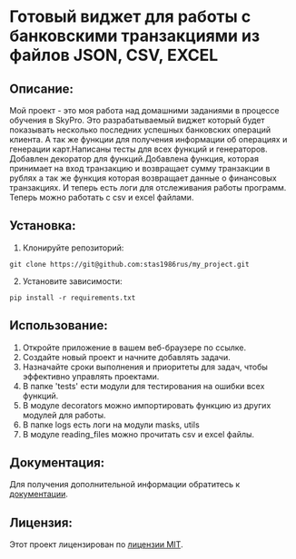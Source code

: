 # Готовый виджет для работы с банковскими транзакциями из файлов JSON, CSV, EXCEL

## Описание:

Мой проект - это моя работа над домашними заданиями в процессе обучения в SkyPro.
Это разрабатываемый виджет который будет показывать несколько последних успешных банковских операций клиента.
А так же функции для получения информации об операциях и генерации карт.Написаны тесты для всех функций и генераторов.
Добавлен декоратор для функций.Добавлена функция, которая принимает на вход транзакцию и возвращает сумму транзакции в рублях а так же функция которая возвращает данные о финансовых транзакциях.
И теперь есть логи для отслеживания работы программ.
Теперь можно работать с csv и excel файлами.

## Установка:

1. Клонируйте репозиторий:
```
git clone https://git@github.com:stas1986rus/my_project.git
```
2. Установите зависимости:
```
pip install -r requirements.txt
```


## Использование:

1. Откройте приложение в вашем веб-браузере по ссылке.
2. Создайте новый проект и начните добавлять задачи.
3. Назначайте сроки выполнения и приоритеты для задач, чтобы эффективно управлять проектами.
4. В папке 'tests' ести модули для тестирования на ошибки всех функций.
5. В модуле decorators можно импортировать функцию из других модулей для работы.
6. В папке logs есть логи на модули masks, utils
7. В модуле reading_files можно прочитать csv и excel файлы.

## Документация:

Для получения дополнительной информации обратитесь к [документации](docs/README.md).

## Лицензия:

Этот проект лицензирован по [лицензии MIT](LICENSE).